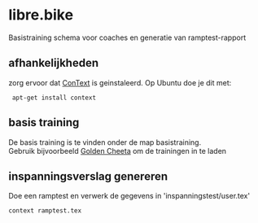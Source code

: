 # libre.bike

Basistraining schema voor coaches en generatie van ramptest-rapport

## afhankelijkheden

zorg ervoor dat [ConText](https://wiki.contextgarden.net/Installation) is geinstaleerd.
Op Ubuntu doe je dit met:

```
 apt-get install context
```

## basis training

De basis training is te vinden onder de map basistraining.  
Gebruik bijvoorbeeld [Golden Cheeta](https://www.goldencheetah.org/) om de trainingen in te laden   

## inspanningsverslag genereren

Doe een ramptest en verwerk de gegevens in 'inspanningstest/user.tex'

```
context ramptest.tex
```

